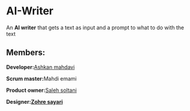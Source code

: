 # AI-Writer
<p>An <strong>AI writer</strong> that gets a text as input and a prompt to what to do with the text</p>

<h2>Members:</h2>
<p><strong>Developer:</strong><a href="https://github.com/ashkan1111">Ashkan mahdavi</a></p>
<p><strong>Scrum master:</strong>Mahdi emami</p>
<p><strong>Product owner:</strong><a href="https://github.com/sali-2002prog">Saleh soltani</a></p>
<p><strong>Designer:<a href="https://github.com/zohresayyari">Zohre sayari</a></p>
